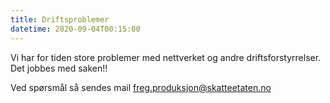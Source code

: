```yaml
---
title: Driftsproblemer
datetime: 2020-09-04T00:15:00
---
```

Vi har for tiden store problemer med nettverket og andre driftsforstyrrelser.
Det jobbes med saken!!
 
Ved spørsmål så sendes mail freg.produksjon@skatteetaten.no

